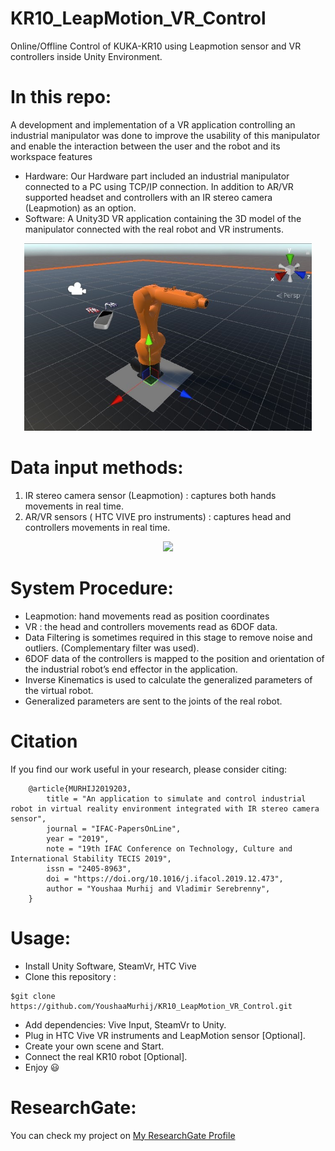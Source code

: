 # KR10_LeapMotion_VR_Control
 Online/Offline Control of KUKA-KR10 using Leapmotion sensor and VR controllers inside Unity Environment.
# In this repo:
A development and implementation of a VR application controlling an industrial manipulator was done to improve the usability of this manipulator and enable the interaction between the user and the robot and its workspace features

* Hardware: 
Our Hardware part included an industrial manipulator connected to a PC using TCP/IP connection. In addition to AR/VR supported headset and controllers with an IR stereo camera (Leapmotion) as an option.
* Software:
A Unity3D VR application containing the 3D model of the manipulator connected with the real robot and VR instruments.

<p align="center">
  <img width="460" height="300" src="/img1.jpg"> </img>
</p> 

# Data input methods:
1. IR stereo camera sensor (Leapmotion) : captures both hands movements in real time.
2. AR/VR sensors ( HTC VIVE pro instruments) : captures head and controllers movements in real time.

<p align="center">
  <img height="300" src="/gif1.gif"> </img>
</p>
 
# System Procedure:
* Leapmotion: hand movements read as position coordinates  
* VR : the head and controllers movements  read as 6DOF data.
* Data Filtering is sometimes required in this stage to remove noise and outliers. (Complementary filter was used).
* 6DOF data of the controllers is mapped to the position and orientation of the industrial robot’s end effector in the application.
* Inverse Kinematics is used to calculate the generalized parameters of the virtual robot.
* Generalized parameters are sent to the joints of the real robot.

# Citation
If you find our work useful in your research, please consider citing:

        @article{MURHIJ2019203,
            title = "An application to simulate and control industrial robot in virtual reality environment integrated with IR stereo camera sensor",
            journal = "IFAC-PapersOnLine",
            year = "2019",
            note = "19th IFAC Conference on Technology, Culture and International Stability TECIS 2019",
            issn = "2405-8963",
            doi = "https://doi.org/10.1016/j.ifacol.2019.12.473",
            author = "Youshaa Murhij and Vladimir Serebrenny",
        }

# Usage:
* Install Unity Software, SteamVr, HTC Vive
* Clone this repository :
```
$git clone https://github.com/YoushaaMurhij/KR10_LeapMotion_VR_Control.git  
```
* Add dependencies: Vive Input, SteamVr to Unity.
* Plug in HTC Vive VR instruments and LeapMotion sensor [Optional].
* Create your own scene and Start.
* Connect the real KR10 robot [Optional].
* Enjoy :smiley:

# ResearchGate:
You can check my project on [My ResearchGate Profile](https://www.researchgate.net/project/Manipulator-control-system-using-vision-system-and-artificial-intelligence)


